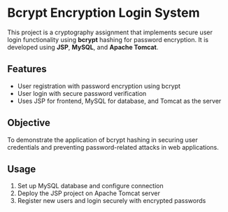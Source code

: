 # Bcrypt Encryption Login System

This project is a cryptography assignment that implements secure user login functionality using **bcrypt** hashing for password encryption. It is developed using **JSP**, **MySQL**, and **Apache Tomcat**.

## Features
- User registration with password encryption using bcrypt
- User login with secure password verification
- Uses JSP for frontend, MySQL for database, and Tomcat as the server

## Objective
To demonstrate the application of bcrypt hashing in securing user credentials and preventing password-related attacks in web applications.

## Usage
1. Set up MySQL database and configure connection
2. Deploy the JSP project on Apache Tomcat server
3. Register new users and login securely with encrypted passwords
